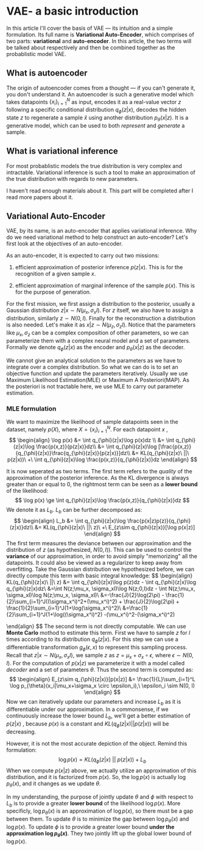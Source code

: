 # VAE- a basic introduction

In this article I'll cover the basis of VAE — its intuition and a simple formulation. Its full name is **Variational Auto-Encoder**, which comprises of two parts: **variational** and **auto-encoder**. In this article, the two terms will be talked about respectively and then be combined together as the probablistic model VAE.

## What is autoencoder

The origin of autoencoder comes from a thought — if you can't generate it, you don't understand it. An autoencoder is such a generative model which takes datapoints $\{x_i\}_{i=1}^N$ as input, encodes it as a real-value vector $z$ following a specific conditional distribution $q_{\phi}(z|x)$, decodes the hidden state $z$ to regenerate a sample $\hat{x}$ using another distribution $p_{\theta}(x|z)$. It is a generative model, which can be used to both *represent* and *generate* a sample. 



## What is variational inference

For most probablistic models the true distribution is very complex and intractable. Variational inference is such a tool to make an approximation of the true distribution with regards to new parameters. 

I haven't read enough materials about it. This part will be completed after I read more papers about it.



## Variational Auto-Encoder

VAE, by its name, is an auto-encoder that applies variational inference. Why do we need variational method to help construct an auto-encoder? Let's first look at the objectives of an auto-encoder.

As an auto-encoder, it is expected to carry out two missions: 

1. efficient approximation of posterior inference $p(z|x)$. This is for the recognition of a given sample $x$.

2. efficient approximation of marginal inference of the sample $p(x)$. This is for the purpose of generation.

For the first mission, we first assign a distribution to the posterior, usually a Gaussian distribution $z|x \sim N(\mu_x, \sigma_xI)$. For $z$ itself, we also have to assign a distribution, similarly $z \sim N(0, I)$. Finally for the reconstruction a distribution is also needed. Let's make it as $x|z \sim N(\mu_z, \sigma_zI)$.  Notice that the parameters like $\mu_x, \sigma_z$ can be a complex composition of other parameters, so we can parameterize them with a complex neural model and a set of parameters. Formally we denote $q_{\phi}(z|x)$ as the encoder and $p_{\theta}(x|z)$ as the decoder.

We cannot give an analytical solution to the parameters as we have to integrate over a complex distribution. So what we can do is to set an objective function and update the parameters iteratively. Usually we use Maximum Likelihood Estimation(MLE) or Maximum A Posteriori(MAP). As the posteriori is not tractable here, we use MLE to carry out parameter estimation.

### MLE formulation

We want to maximize the likelihood of sample datapoints seen in the dataset, namely $p(X)$, where $X = \{x_i\}_{i=1}^N$. For each datapoint $x$ ,
$$
\begin{align}
\log p(x) &= \int q_{\phi}(z|x)\log p(x)dz \\
&= \int q_{\phi}(z|x)\log \frac{p(x,z)}{p(z|x)}dz\\
&= \int q_{\phi}(z|x)\log [\frac{p(x,z)}{q_{\phi}(z|x)}\frac{q_{\phi}(z|x)}{p(z|x)}]dz\\
&= KL(q_{\phi}(z|x)\ ||\ p(z|x))\ +\ \int q_{\phi}(z|x)\log \frac{p(x,z)}{q_{\phi}(z|x)}dz
\end{align}
$$


It is now seperated as two terms. The first term refers to the *quality* of the approximation of the posterior inference. As the KL divergence is always greater than or equal to 0, the rightmost term can be seen as a **lower bound** of the likelihood:
$$
\log p(x) \ge \int q_{\phi}(z|x)\log \frac{p(x,z)}{q_{\phi}(z|x)}dz
$$
We denote it as $L_b$. $L_b$ can be further decomposed as:
$$
\begin{align}
L_b &= \int q_{\phi}(z|x)\log \frac{p(x|z)p(z)}{q_{\phi}(z|x)}dz\\
&= KL(q_{\phi}(z|x)\ ||\ z)\ +\ E_{z\sim q_{\phi}(z|x)}[\log p(x|z)]
\end{align}
$$
The first term measures the deviance between our approximation and the distribution of $z$ (as hypothesized, $N(0,I)$). This can be used to control the **variance** of our approximation, in order to avoid simply "memorizing" all the datapoints. It could also be viewed as a regularizer to keep away from overfitting. Take the Gaussian distribution we hypothesized before, we can directly compute this term with basic integral knowledge:
$$
\begin{align}
KL(q_{\phi}(z|x)\ ||\ z) &= \int q_{\phi}(z|x)\log p(z)dz - \int q_{\phi}(z|x)\log q_{\phi}(z|x)dz\\
&=\int N(z;\mu_x, \sigma_xI)\log N(z;0,I)dz - \int N(z;\mu_x, \sigma_xI)\log N(z;\mu_x, \sigma_xI)\\
&=-\frac{J}{2}\log(2\pi) - \frac{1}{2}\sum_{i=1}^J((\sigma_x^i)^2+(\mu_x^i)^2) + \frac{J}{2}\log(2\pi) + \frac{1}{2}\sum_{i=1}^J(1+\log(\sigma_x^i)^2)\\
&=\frac{1}{2}\sum_{i=1}^J(1+\log((\sigma_x^i)^2) -(\mu_x^i)^2-(\sigma_x^i)^2)

\end{align}
$$
The second term is not directly computable. We can use **Monte Carlo** mothod to estimate this term. First we have to sample $z$ for $l$ times according to its distribution $q_{\phi}(z|x)$. For this step we can use a differentiable transformation $g_{\phi}(\epsilon, x)$ to represent this sampling process. Recall that $z|x \sim N(\mu_x, \sigma_xI)$, we sample $z$ as $z = \mu_x + \sigma_x \circ \epsilon$, where $\epsilon \sim N(0, I)$. For the computation of $p(x|z)$ we parameterize it with a model called *decoder* and a set of parameters $\theta$. Thus the second term is computed as:
$$
\begin{align}
E_{z\sim q_{\phi}(z|x)}[p(x|z)] &= \frac{1}{L}\sum_{i=1}^L \log p_{\theta}(x_i|\mu_x+\sigma_x \circ \epsilon_i),\ \epsilon_i \sim N(0, I)
\end{align}
$$
Now we can iteratively update our parameters and increase $L_b$ as it is differentiable under our approximation. In a commonsense, if we continuously increase the lower bound $L_b$, we'll get a better estimation of $p(z|x)$ , because $p(x)$ is a constant and $KL(q_{\phi}(z|x) || p(z|x))$ will be decreasing.

However, it is not the most accurate depiction of the object. Remind this formulation:
$$
\log p(x) = KL(q_{\phi}(z|x)\ ||\ p(z|x)) + L_b
$$
When we compute $p(x|z)$ above, we actually utilize an approximation of this distribution, and it is factorized from $p(x)$. So, the $\log p(x)$ is actually $\log p_\theta(x)$, and it changes as we update $\theta$. 

In my understanding, the purpose of jointly update $\theta$ and $\phi$ with respect to $L_b$ is to provide a greater **lower bound** of the likelihood $\log p(x)$. More specificly, $\log p_{\theta}(x)$ is an approximation of $\log p(x)$, so there must be a gap between them. To update $\theta$ is to minimize the gap between $\log p_\theta (x)$ and $\log p(x)$. To update $\phi$ is to provide a greater lower bound **under the approximation $\log p_\theta(x)$**. They two jointly lift up the global lower bound of $\log p(x)$.